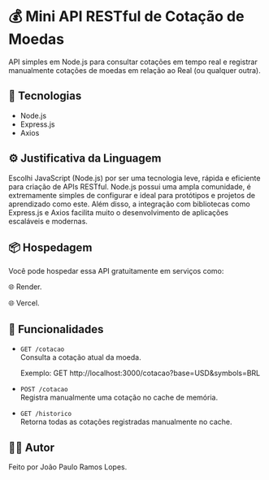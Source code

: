 # 💰 Mini API RESTful de Cotação de Moedas

API simples em Node.js para consultar cotações em tempo real e registrar manualmente cotações de moedas em relação ao Real (ou qualquer outra).

## 🚀 Tecnologias
- Node.js
- Express.js
- Axios

## ⚙️ Justificativa da Linguagem
Escolhi JavaScript (Node.js) por ser uma tecnologia leve, rápida e eficiente para criação de APIs RESTful. Node.js possui uma ampla comunidade, é extremamente simples de configurar e ideal para protótipos e projetos de aprendizado como este.
Além disso, a integração com bibliotecas como Express.js e Axios facilita muito o desenvolvimento de aplicações escaláveis e modernas.

## 📦 Hospedagem
Você pode hospedar essa API gratuitamente em serviços como:

🌐 Render.

🌐 Vercel.



## 🎯 Funcionalidades
- `GET /cotacao`  
  Consulta a cotação atual da moeda.
  
  Exemplo: GET http://localhost:3000/cotacao?base=USD&symbols=BRL 

- `POST /cotacao`  
Registra manualmente uma cotação no cache de memória.

- `GET /historico`  
Retorna todas as cotações registradas manualmente no cache.


## 👨‍💻 Autor
Feito por João Paulo Ramos Lopes.
